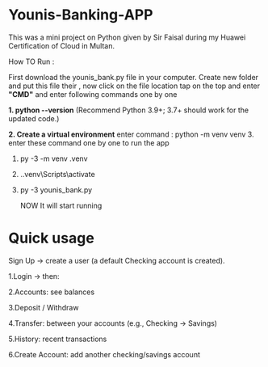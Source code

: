 # Younis-Banking-APP
This was a mini project on Python given by Sir Faisal during my Huawei Certification of Cloud in Multan.

How TO Run :

First download the younis_bank.py file in your computer. Create new folder and put this file their , now click on the file location tap on the top and enter **"CMD"** and enter following commands one by one

**1. python --version**
   (Recommend Python 3.9+; 3.7+ should work for the updated code.)
   
**2. Create a virtual environment**
   enter command : 
    python -m venv venv
3. enter these command one by one to run the app 
1) py -3 -m venv .venv
2) .\.venv\Scripts\activate
3) py -3 younis_bank.py

   NOW It will start running




# Quick usage

Sign Up → create a user (a default Checking account is created).

1.Login → then:

2.Accounts: see balances

3.Deposit / Withdraw

4.Transfer: between your accounts (e.g., Checking → Savings)

5.History: recent transactions

6.Create Account: add another checking/savings account
